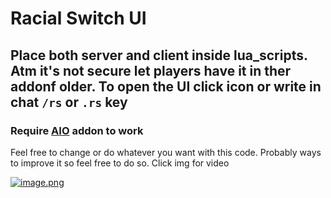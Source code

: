 # Racial Switch UI

## Place both server and client inside lua_scripts. Atm it's not secure let players have it in ther addonf older. To open the UI click icon or write in chat `/rs` or `.rs` key

### Require [AIO](https://github.com/Rochet2/AIO) addon to work

Feel free to change or do whatever you want with this code. Probably ways to improve it so feel free to do so. Click img for video

[![image.png](https://i.ibb.co/cY2fgQG/image.png)](https://streamable.com/yw5lvv)
